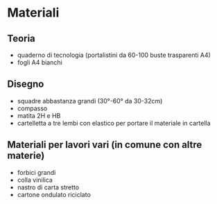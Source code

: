 # Materiali

## Teoria
- quaderno di tecnologia (portalistini da 60-100 buste trasparenti A4)
- fogli A4 bianchi

## Disegno
- squadre abbastanza grandi (30°-60° da 30-32cm)
- compasso
- matita 2H e HB
- cartelletta a tre lembi con elastico per portare il materiale in cartella

## Materiali per lavori vari (in comune con altre materie)
- forbici grandi
- colla vinilica
- nastro di carta stretto
- cartone ondulato riciclato
